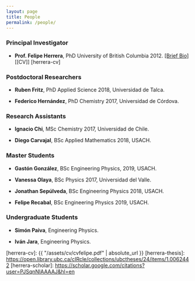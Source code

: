 ```yaml
---
layout: page
title: People
permalink: /people/ 
---
```


### Principal Investigator 

* **Prof. Felipe Herrera**, PhD University of British Columbia 2012. [[Brief Bio]](/about/) [[CV]] [herrera-cv]

### Postdoctoral Researchers

* **Ruben Fritz**, PhD Applied Science 2018, Universidad de Talca. 

* **Federico Hernández**, PhD Chemistry 2017, Universidad de Córdova. 

### Research Assistants

* **Ignacio Chi**, MSc Chemistry 2017, Universidad de Chile.

* **Diego Carvajal**, BSc Applied Mathematics 2018, USACH.

### Master Students

* **Gastón González**, BSc Engineering Physics, 2019, USACH.

* **Vanessa Olaya**, BSc Physics 2017, Universidad del Valle.

* **Jonathan Sepúlveda**, BSc Engineering Physics 2018, USACH.

* **Felipe Recabal**, BSc Engineering Physics 2019, USACH.


### Undergraduate Students 

* **Simón Paiva**, Engineering Physics.

* **Iván Jara**, Engineering Physics.

[fisica-usach]: http://www.fisica.usach.cl
[krems-website]: https://groups.chem.ubc.ca/krems/ 
[herrera-cv]: {{ "/assets/cv/cvfelipe.pdf" | absolute_url }}
[herrera-thesis]: https://open.library.ubc.ca/cIRcle/collections/ubctheses/24/items/1.0062442
[herrera-scholar]: https://scholar.google.com/citations?user=PJSqnNIAAAAJ&hl=en


